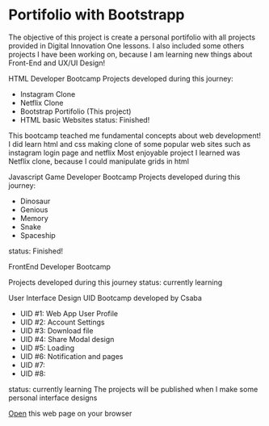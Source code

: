 # Portifolio with Bootstrapp

The objective of this project is create a personal portifolio with all projects provided in Digital Innovation One lessons.
I also included some others projects I have been working on, because I am learning new things about Front-End and UX/UI Design!

HTML Developer Bootcamp
Projects developed during this journey:

- Instagram Clone
- Netflix Clone
- Bootstrap Portifolio (This project)
- HTML basic Websites
  status: Finished!

This bootcamp teached me fundamental concepts about web development!
I did learn html and css making clone of some popular web sites such as instagram login page and netflix
Most enjoyable project I learned was Netflix clone, because I could manipulate grids in html

Javascript Game Developer Bootcamp
Projects developed during this journey:

- Dinosaur
- Genious
- Memory
- Snake
- Spaceship

status: Finished!

FrontEnd Developer Bootcamp

Projects developed during this journey
status: currently learning

User Interface Design
UID Bootcamp developed by Csaba

- UID #1: Web App User Profile
- UID #2: Account Settings
- UID #3: Download file
- UID #4: Share Modal design
- UID #5: Loading
- UID #6: Notification and pages
- UID #7:
- UID #8:

status: currently learning
The projects will be published when I make some personal interface designs

[Open](https://rvsriller.github.io/rierBootstrap) this web page on your browser
